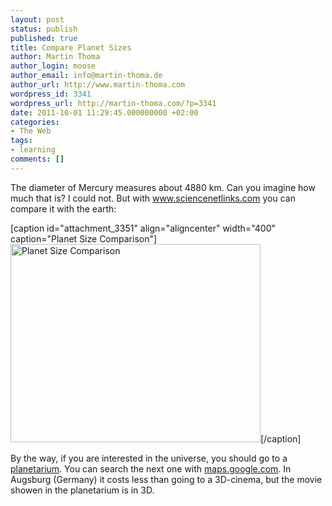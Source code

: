 ```yaml
---
layout: post
status: publish
published: true
title: Compare Planet Sizes
author: Martin Thoma
author_login: moose
author_email: info@martin-thoma.de
author_url: http://www.martin-thoma.com
wordpress_id: 3341
wordpress_url: http://martin-thoma.com/?p=3341
date: 2011-10-01 11:29:45.000000000 +02:00
categories:
- The Web
tags:
- learning
comments: []
---
```

The diameter of Mercury measures about 4880 km. Can you imagine how much that is? I could not. But with <a href="http://www.sciencenetlinks.com/interactives/messenger/psc/PlanetSize.html">www.sciencenetlinks.com</a> you can compare it with the earth:

[caption id="attachment_3351" align="aligncenter" width="400" caption="Planet Size Comparison"]<a href="http://martin-thoma.com/wp-content/uploads/2011/10/Planet-Size-Comparison.png"><img src="http://martin-thoma.com/wp-content/uploads/2011/10/Planet-Size-Comparison.png" alt="Planet Size Comparison" title="Planet Size Comparison" width="400" height="317" class="size-full wp-image-3351" /></a>[/caption]

By the way, if you are interested in the universe, you should go to a <a href="http://en.wikipedia.org/wiki/Planetarium">planetarium</a>. You can search the next one with <a href="http://maps.google.com/maps?f=q&source=s_q&hl=de&geocode=&q=planetarium+in+england&aq=&sll=52.629729,-1.318359&sspn=7.190682,19.753418&ie=UTF8&hq=planetarium&hnear=England,+Vereinigtes+K%C3%B6nigreich&ll=52.469397,-1.252441&spn=7.553141,19.753418&t=h&z=6">maps.google.com</a>. In Augsburg (Germany) it costs less than going to a 3D-cinema, but the movie showen in the planetarium is in 3D.
